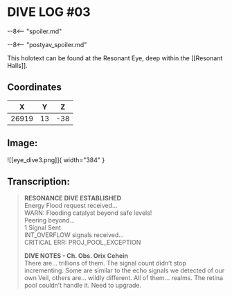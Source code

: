 # DIVE LOG #03

--8<-- "spoiler.md"

--8<-- "postyav_spoiler.md"

This holotext can be found at the Resonant Eye, deep within the [[Resonant Halls]].

## Coordinates
| **X** | **Y** | **Z** |
| :---: | :---: | :---: |
| 26919 |  13  | -38 |

## Image:

![[eye_dive3.png]]{ width="384" }

## Transcription:
> **RESONANCE DIVE ESTABLISHED** <br>
Energy Flood request received… <br>
WARN: Flooding catalyst beyond safe levels! <br>
Peering beyond… <br>
1 Signal Sent <br>
INT_OVERFLOW signals received… <br>
CRITICAL ERR: PROJ_POOL_EXCEPTION
>
> **DIVE NOTES - Ch. Obs. Orix Cehein** <br>
> There are… trillions of them. The signal count didn’t stop incrementing. Some are similar to the echo signals we detected of our own Veil, others are… wildly different. All of them… realms. The retina pool couldn’t handle it. Need to upgrade.
